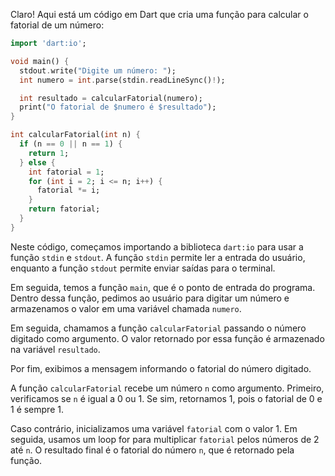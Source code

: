 Claro! Aqui está um código em Dart que cria uma função para calcular o fatorial de um número:

```dart
import 'dart:io';

void main() {
  stdout.write("Digite um número: ");
  int numero = int.parse(stdin.readLineSync()!);

  int resultado = calcularFatorial(numero);
  print("O fatorial de $numero é $resultado");
}

int calcularFatorial(int n) {
  if (n == 0 || n == 1) {
    return 1;
  } else {
    int fatorial = 1;
    for (int i = 2; i <= n; i++) {
      fatorial *= i;
    }
    return fatorial;
  }
}
```

Neste código, começamos importando a biblioteca `dart:io` para usar a função `stdin` e `stdout`. A função `stdin` permite ler a entrada do usuário, enquanto a função `stdout` permite enviar saídas para o terminal.

Em seguida, temos a função `main`, que é o ponto de entrada do programa. Dentro dessa função, pedimos ao usuário para digitar um número e armazenamos o valor em uma variável chamada `numero`.

Em seguida, chamamos a função `calcularFatorial` passando o número digitado como argumento. O valor retornado por essa função é armazenado na variável `resultado`.

Por fim, exibimos a mensagem informando o fatorial do número digitado.

A função `calcularFatorial` recebe um número `n` como argumento. Primeiro, verificamos se `n` é igual a 0 ou 1. Se sim, retornamos 1, pois o fatorial de 0 e 1 é sempre 1.

Caso contrário, inicializamos uma variável `fatorial` com o valor 1. Em seguida, usamos um loop for para multiplicar `fatorial` pelos números de 2 até `n`. O resultado final é o fatorial do número `n`, que é retornado pela função.